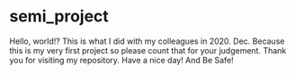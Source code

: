 # semi_project

Hello, world!?
This is what I did with my colleagues in 2020. Dec.
Because this is my very first project so please count that for your judgement. 
Thank you for visiting my repository.
Have a nice day! And Be Safe!
